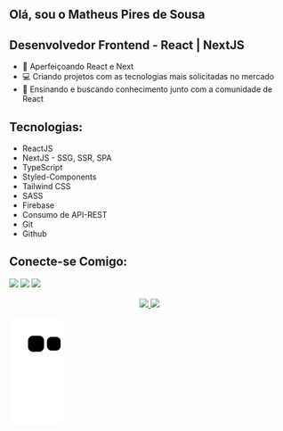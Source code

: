 ## Olá, sou o Matheus Pires de Sousa

## Desenvolvedor Frontend - React | NextJS

- 🌱 Aperfeiçoando React e Next
- 💻 Criando projetos com as tecnologias mais solicitadas no mercado
- 📖 Ensinando e buscando conhecimento junto com a comunidade de React

## Tecnologias:

- ReactJS
- NextJS - SSG, SSR, SPA
- TypeScript
- Styled-Components
- Tailwind CSS
- SASS
- Firebase
- Consumo de API-REST
- Git
- Github

## Conecte-se Comigo:
<div> 
  <a href="https://www.instagram.com/__mathz__/" target="_blank"><img src="https://img.shields.io/badge/-Instagram-%23E4405F?style=for-the-badge&logo=instagram&logoColor=white" target="_blank"></a>
  <a href = "mailto:matheuspdsousa@gmail.com"><img src="https://img.shields.io/badge/-Gmail-%23333?style=for-the-badge&logo=gmail&logoColor=white" target="_blank"></a>
  <a href="https://www.linkedin.com/in/matheus-pires-87a174211/" target="_blank"><img src="https://img.shields.io/badge/-LinkedIn-%230077B5?style=for-the-badge&logo=linkedin&logoColor=white" target="_blank"></a> 
</div>
<br>
<div align="center">
  <a href="https://github.com/imatheuspiresi">
  <img width="450em" src="https://github-readme-stats.vercel.app/api?username=imatheuspiresi&show_icons=true&theme=dracula&include_all_commits=true&count_private=true"/>
  <img width="380em" src="https://github-readme-stats.vercel.app/api/top-langs/?username=imatheuspiresi&layout=compact&langs_count=7&theme=dracula"/>
</div>



  ![Snake animation](https://github.com/imatheuspiresi/imatheuspiresi/blob/output/github-contribution-grid-snake.svg)

 
